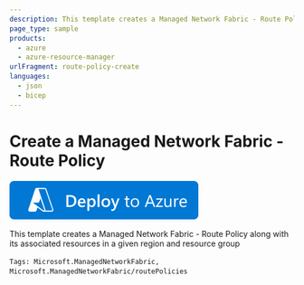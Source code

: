 ```yaml
---
description: This template creates a Managed Network Fabric - Route Policy along with its associated resources in a given region and resource group
page_type: sample
products:
  - azure
  - azure-resource-manager
urlFragment: route-policy-create
languages:
  - json
  - bicep
---
```


# Create a Managed Network Fabric - Route Policy

[![Deploy To Azure](https://raw.githubusercontent.com/Azure/azure-quickstart-templates/master/1-CONTRIBUTION-GUIDE/images/deploytoazure.svg?sanitize=true)](https://portal.azure.com/#create/Microsoft.Template/uri/https%3A%2F%2Fraw.githubusercontent.com%2FAzure%2Fazure-quickstart-templates%2Fmaster%2Fquickstarts%2Fmicrosoft.managednetworkfabric%2Froute-policy-create%2Fmain.bicep)

This template creates a Managed Network Fabric - Route Policy along with its associated resources in a given region and resource group

`Tags: Microsoft.ManagedNetworkFabric, Microsoft.ManagedNetworkFabric/routePolicies`
